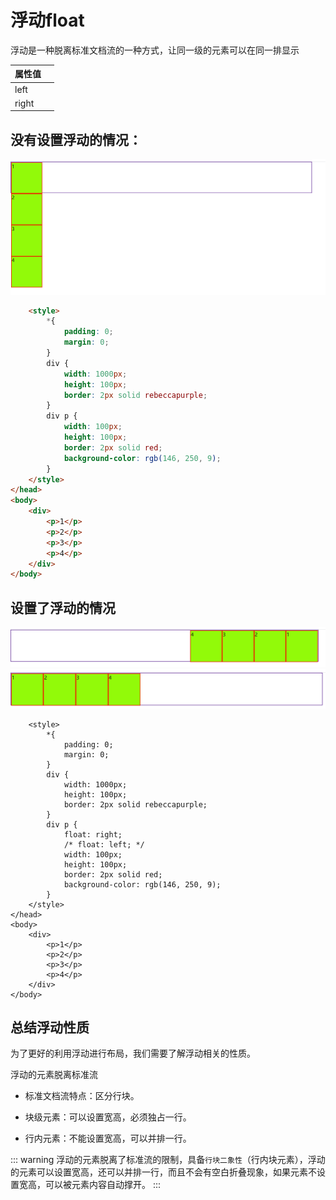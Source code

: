 # 浮动float

浮动是一种脱离标准文档流的一种方式，让同一级的元素可以在同一排显示

| 属性值 |     |
| ------ | --- |
| left   |     |
| right  |     |

## 没有设置浮动的情况：

![](/images/css/034.png)

```html
    <style>
        *{
            padding: 0;
            margin: 0;
        }
        div {
            width: 1000px;
            height: 100px;
            border: 2px solid rebeccapurple;
        }
        div p {
            width: 100px;
            height: 100px;
            border: 2px solid red;
            background-color: rgb(146, 250, 9);
        }
    </style>
</head>
<body>
    <div>
        <p>1</p>
        <p>2</p>
        <p>3</p>
        <p>4</p>
    </div>
</body>
```

## 设置了浮动的情况

![](/images/css/035.png)
![](/images/css/036.png)

```html{12,13}
    <style>
        *{
            padding: 0;
            margin: 0;
        }
        div {
            width: 1000px;
            height: 100px;
            border: 2px solid rebeccapurple;
        }
        div p {
            float: right;
            /* float: left; */
            width: 100px;
            height: 100px;
            border: 2px solid red;
            background-color: rgb(146, 250, 9);
        }
    </style>
</head>
<body>
    <div>
        <p>1</p>
        <p>2</p>
        <p>3</p>
        <p>4</p>
    </div>
</body>
```

## 总结浮动性质

为了更好的利用浮动进行布局，我们需要了解浮动相关的性质。

浮动的元素脱离标准流

- 标准文档流特点：区分行块。

- 块级元素：可以设置宽高，必须独占一行。

- 行内元素：不能设置宽高，可以并排一行。


::: warning
浮动的元素脱离了标准流的限制，具备`行块二象性`（行内块元素），浮动的元素可以设置宽高，还可以并排一行，而且不会有空白折叠现象，如果元素不设置宽高，可以被元素内容自动撑开。
:::
